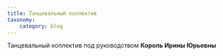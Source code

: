 ```yaml
---
title: Танцевальный коллектив
taxonomy:
    category: blog
---
```


Танцевальный коллектив под руководством **Король Ирины Юрьевны**
